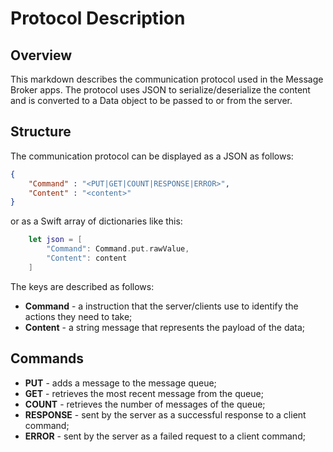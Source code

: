 # Protocol Description

## Overview
This markdown describes the communication protocol used in the Message Broker apps.
The protocol uses JSON to serialize/deserialize the content and is converted to a Data object to be passed
to or from the server.

## Structure
The communication protocol can be displayed as a JSON as follows:
```json
{
    "Command" : "<PUT|GET|COUNT|RESPONSE|ERROR>",
    "Content" : "<content>"
}
```
or as a Swift array of dictionaries like this:

```swift
    let json = [
        "Command": Command.put.rawValue,
        "Content": content
    ]
```
The keys are described as follows:
* **Command** - a instruction that the server/clients use to identify the actions they need to take;
* **Content** - a string message that represents the payload of the data;

## Commands
* **PUT** - adds a message to the message queue;
* **GET** - retrieves the most recent message from the queue;
* **COUNT** - retrieves the number of messages of the queue;
* **RESPONSE** - sent by the server as a successful response to a client command;
* **ERROR** - sent by the server as a failed request to a client command;


